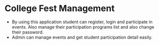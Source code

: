 # College Fest Management
* By using this application student can register, login and participate in events. Also manage their participation programs list and also change their password.
* Admin can manage events and get student participation detail easily.
